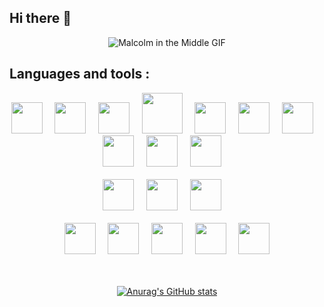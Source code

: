 ## Hi there 👋

<div align="center">

![Malcolm in the Middle GIF](https://media.giphy.com/media/AAZWN2T2rmMFxqIfzw/giphy.gif)

<!--
**ModusGit/ModusGit** is a ✨ _special_ ✨ repository because its `README.md` (this file) appears on your GitHub profile.

Here are some ideas to get you started:

- 🔭 I’m currently working on ...
- 🌱 I’m currently learning ...
- 👯 I’m looking to collaborate on ...
- 🤔 I’m looking for help with ...
- 💬 Ask me about ...
- 📫 How to reach me: ...
- 😄 Pronouns: ...
- ⚡ Fun fact: ...
-->
</div>

## Languages and tools :

<div align="center">
<img width='50px' src="https://cdn.jsdelivr.net/gh/devicons/devicon@latest/icons/html5/html5-original.svg" /> &nbsp; &nbsp; <img width='50px' src="https://cdn.jsdelivr.net/gh/devicons/devicon@latest/icons/css3/css3-original.svg" /> &nbsp; &nbsp; <img width='50px' src="https://cdn.jsdelivr.net/gh/devicons/devicon@latest/icons/javascript/javascript-original.svg" /> &nbsp; &nbsp; <img width='65px' src="https://cdn.jsdelivr.net/gh/devicons/devicon@latest/icons/php/php-original.svg" /> &nbsp; &nbsp; <img width='50px' src="https://cdn.jsdelivr.net/gh/devicons/devicon@latest/icons/mysql/mysql-original.svg" /> &nbsp; &nbsp; <img width='50px' src="https://static-00.iconduck.com/assets.00/symfony-icon-512x512-chy9bgu3.png" /> &nbsp; &nbsp; <img width='50px' src="https://cdn.jsdelivr.net/gh/devicons/devicon@latest/icons/laravel/laravel-original.svg" /> &nbsp; &nbsp; <img width='50px' src="https://cdn.jsdelivr.net/gh/devicons/devicon@latest/icons/react/react-original.svg" /> &nbsp; &nbsp; <img width='50px' src="https://cdn.jsdelivr.net/gh/devicons/devicon@latest/icons/swift/swift-original.svg" /> &nbsp; &nbsp; <img width='50px' src="https://cdn.jsdelivr.net/gh/devicons/devicon@latest/icons/go/go-original-wordmark.svg" /> &nbsp; &nbsp; <br> <br> 
<img width='50px' src="https://cdn.jsdelivr.net/gh/devicons/devicon@latest/icons/vscode/vscode-original.svg" /> &nbsp; &nbsp; <img width='50px' src="https://cdn.jsdelivr.net/gh/devicons/devicon@latest/icons/xcode/xcode-original.svg" /> &nbsp; &nbsp; <img width='50px' src="https://cdn.jsdelivr.net/gh/devicons/devicon@latest/icons/phpstorm/phpstorm-original.svg" /> &nbsp; &nbsp; <br> <br> 
<img width='50px' src="https://cdn.jsdelivr.net/gh/devicons/devicon@latest/icons/git/git-original.svg" /> &nbsp; &nbsp; <img width='50px' src="https://cdn.jsdelivr.net/gh/devicons/devicon@latest/icons/postman/postman-original.svg" /> &nbsp; &nbsp; <img width='50px' src="https://cdn.jsdelivr.net/gh/devicons/devicon@latest/icons/figma/figma-original.svg" /> &nbsp; &nbsp; <img width='50px' src="https://cdn.jsdelivr.net/gh/devicons/devicon@latest/icons/trello/trello-original.svg" /> &nbsp; &nbsp; <img width='50px' src="https://cdn.jsdelivr.net/gh/devicons/devicon@latest/icons/notion/notion-original.svg" />
<br>
<br>
<br>
  
[![Anurag's GitHub stats](https://github-readme-stats.vercel.app/api?username=modusGit&show_icons=true&hide_border=false&title_color=3B1F94f&icon_color=FFE500&bg_color=09131B&text_color=ffffff&border_color=0c1a25)](https://github.com/anuraghazra/github-readme-stats)

</div>

